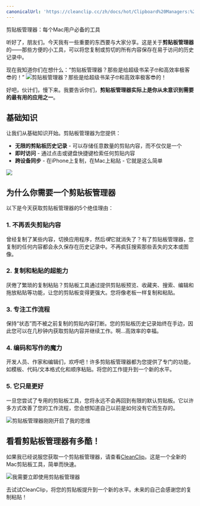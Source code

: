 ```yaml
---
canonicalUrl: 'https://cleanclip.cc/zh/docs/hot/Clipboard%20Managers:%20A%20Must-Have%20for%20Every%20Mac%20User'
---
```

剪贴板管理器：每个Mac用户必备的工具

听好了，朋友们。今天我有一些重要的东西要与大家分享。这是关于**剪贴板管理器**的——那些方便的小工具，可以将您复制或剪切的所有内容保存在易于访问的历史记录中。

现在我知道你们在想什么：“剪贴板管理器？那些是给超级书呆子🤓️和高效率极客😎的！”
![剪贴板管理器？那些是给超级书呆子🤓️和高效率极客😎的！](https://media.giphy.com/media/eU2sRBEme4GIM/giphy.gif)

好吧，伙计们，慢下来。我要告诉你们，**剪贴板管理器实际上是你从未意识到需要的最有用的应用之一**。

## 基础知识

让我们从基础知识开始。剪贴板管理器为您提供：

- **无限的剪贴板历史记录** - 可以存储任意数量的剪贴内容，而不仅仅是一个
- **即时访问** - 通过点击或键盘快捷键检索任何剪贴内容
- **跨设备同步** - 在iPhone上复制，在Mac上粘贴 - 它就是这么简单

![](https://media.giphy.com/media/da75JuW2HHuBNqOHHE/giphy-downsized.gif)

## 为什么你需要一个剪贴板管理器

以下是今天获取剪贴板管理器的5个绝佳理由：

### 1. 不再丢失剪贴内容

曾经复制了某些内容，切换应用程序，然后*噗*它就消失了？有了剪贴板管理器，您复制的任何内容都会永久保存在历史记录中。不再疯狂搜索那些丢失的文本或图像。

### 2. 复制和粘贴的超能力

厌倦了繁琐的复制粘贴？剪贴板工具通过提供剪贴板预览、收藏夹、搜索、编辑和拖放粘贴等功能，让您的剪贴板变得更强大。您将像老板一样复制和粘贴。

### 3. 专注工作流程

保持“状态”而不被之前复制的剪贴内容打断。您的剪贴板历史记录始终在手边，因此您可以在几秒钟内获取剪贴内容并继续工作。啊...高效率的幸福。

### 4. 编码和写作的魔力

开发人员、作家和编辑们，欢呼吧！许多剪贴板管理器都为您提供了专门的功能，如模板、代码/文本格式化和顺序粘贴。将您的工作提升到一个新的水平。

### 5. 它只是更好

一旦您尝试了专用的剪贴板工具，您将永远不会再回到有限的默认剪贴板。它以许多方式改善了您的工作流程，您会想知道自己以前是如何没有它而生存的。

![剪贴板管理器刚刚开启了我的思维](https://media.giphy.com/media/SJX3gbZ2dbaEhU92Pu/giphy.gif)

## 看看剪贴板管理器有多酷！

如果我已经说服您获取一个剪贴板管理器，请查看[CleanClip](https://cleanclip.cc)。这是一个全新的Mac剪贴板工具，简单而快速。

![我需要立即使用剪贴板管理器](https://media.giphy.com/media/MXJQinVv3o4NwcaRhA/giphy.gif)

去试试CleanClip，将您的剪贴板提升到一个新的水平。未来的自己会感谢您的复制粘贴！